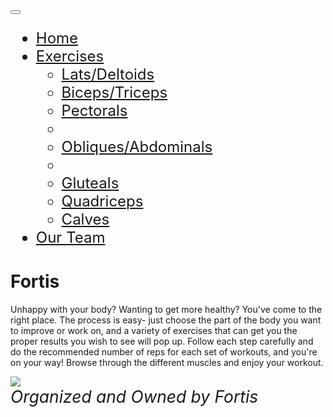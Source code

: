 <html xmlns:fb="http://ogp.me/ns/fb#">
<html lang="en-us">
<html>
  <head>
	  <meta charset="utf-8">
   <meta name="viewport" content="width=device-width, initial-scale=1">
   <link rel="stylesheet" href="https://maxcdn.bootstrapcdn.com/bootstrap/3.3.7/css/bootstrap.min.css">
   <link href="https://fonts.googleapis.com/css?family=Raleway" rel="stylesheet">
   <link rel="stylesheet" href="https://www.w3schools.com/w3css/4/w3.css">
<link rel="stylesheet" href="https://maxcdn.bootstrapcdn.com/bootstrap/3.4.0/css/bootstrap.min.css">
<script src="https://ajax.googleapis.com/ajax/libs/jquery/3.3.1/jquery.min.js"></script>
<script src="https://maxcdn.bootstrapcdn.com/bootstrap/3.4.0/js/bootstrap.min.js"></script>

   <meta http-equiv="Content-Type" content="text/html; charset=UTF-8" />
  </head>
  <body> 
     <nav class="navbar navbar-default navbar-fixed-top">
          <div class="container">
               <div class="navbar-header">
                   <button type="button" class="navbar-toggle" data-toggle="collapse" data-target="#myNavbar">
                      <span class="icon-bar"></span>
                      <span class="icon-bar"></span>
                      <span class="icon-bar"></span>                       
                  </button>
               </div>
            <div class="collapse navbar-collapse" id="myNavbar" style="font-size:2.5vmin">
                   <ul class="nav navbar-nav navbar-right">
                       <li><a href="https://meghnasharma1.github.io/fortis/">Home</a></li> 
			<li class="dropdown">
              <a href="#" class="dropdown-toggle" data-toggle="dropdown">Exercises<b class="caret"></b></a>
              <ul class="dropdown-menu">
		      <li><a href="LatsDeltoids.html">Lats/Deltoids</a></li>
		      <li><a href="BicepsTriceps.html">Biceps/Triceps</a></li>
                <li><a href="Pectorals.html">Pectorals</a></li>
                <li class="divider"></li>
		<li><a href="ObliquesAbdominals.html">Obliques/Abdominals</a></li>
                <li class="divider"></li>
		<li><a href="Gluteals.html">Gluteals</a></li>
		<li><a href="Thighs.html">Quadriceps</a></li>
                <li><a href="Calves.html">Calves</a></li>
              </ul>
            </li>
                       <li><a href="team.html">Our Team</a></li>
                   </ul>
           </div>
        </div>
     </nav>
       <div class = "main">
       <h1>Fortis</h1>
       <p>Unhappy with your body? Wanting to get more healthy? You've come to the right place. 
          The process is easy- just choose the part of the body you want to improve or work on,
          and a variety of exercises that can get you the proper results you wish to see will pop up. 
          Follow each step carefully and do the recommended number of reps for each set of workouts, and you're on your way! 
          Browse through the different muscles and enjoy your workout.</p>
          <img src = 
	       "https://cdn.psychologytoday.com/sites/default/files/field_blog_entry_images/%20Andrey%20Burmakin_Shutterstock.jpg"/> 
      </div>
	  <div id="footer" style="font-size:2.75vmin;">
               <i>Organized and Owned by Fortis</i>
               <br />
           </div>
  </body>
</html>
